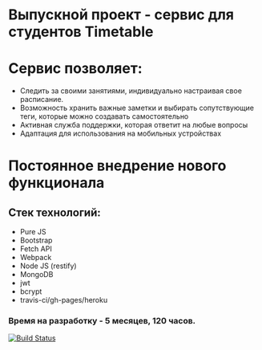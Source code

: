 # Выпускной проект - сервис для студентов Timetable
# Сервис позволяет:
- Следить за своими занятиями, индивидуально настраивая свое расписание. 
- Возможность хранить важные заметки и выбирать сопутствующие теги, которые можно создавать самостоятельно
- Активная служба поддержки, которая ответит на любые вопросы
- Адаптация для использования на мобильных устройствах
# Постоянное внедрение нового функционала

## Стек технологий:
- Pure JS
- Bootstrap
- Fetch API
- Webpack
- Node JS (restify)
- MongoDB
- jwt
- bcrypt
- travis-ci/gh-pages/heroku

### Время на разработку - 5 месяцев, 120 часов. 

[![Build Status](https://travis-ci.org/Eeenkeeei/timetable.svg?branch=master)](https://travis-ci.org/Eeenkeeei/timetable)
